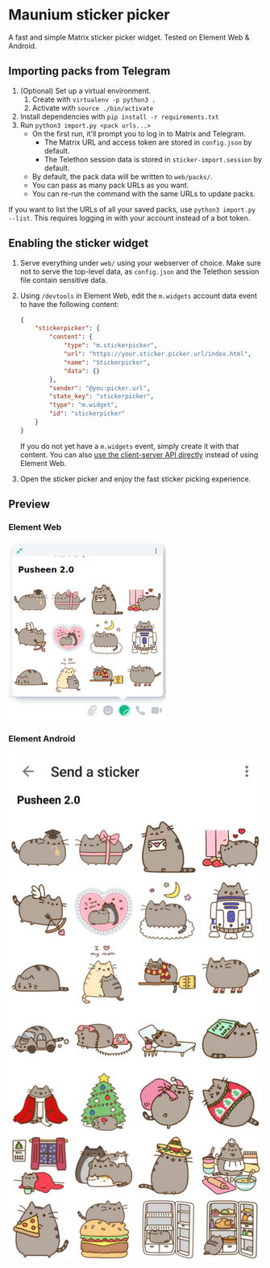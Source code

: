 # Maunium sticker picker
A fast and simple Matrix sticker picker widget. Tested on Element Web & Android.

## Importing packs from Telegram
1. (Optional) Set up a virtual environment.
   1. Create with `virtualenv -p python3 .`
   2. Activate with `source ./bin/activate`
2. Install dependencies with `pip install -r requirements.txt`
3. Run `python3 import.py <pack urls...>`
   * On the first run, it'll prompt you to log in to Matrix and Telegram.
     * The Matrix URL and access token are stored in `config.json` by default.
     * The Telethon session data is stored in `sticker-import.session` by default.
   * By default, the pack data will be written to `web/packs/`.
   * You can pass as many pack URLs as you want.
   * You can re-run the command with the same URLs to update packs.

If you want to list the URLs of all your saved packs, use `python3 import.py --list`.
This requires logging in with your account instead of a bot token.

## Enabling the sticker widget
1. Serve everything under `web/` using your webserver of choice. Make sure not to serve the
   top-level data, as `config.json` and the Telethon session file contain sensitive data.
2. Using `/devtools` in Element Web, edit the `m.widgets` account data event to have the following content:

   ```json
   {
       "stickerpicker": {
           "content": {
               "type": "m.stickerpicker",
               "url": "https://your.sticker.picker.url/index.html",
               "name": "Stickerpicker",
               "data": {}
           },
           "sender": "@you:picker.url",
           "state_key": "stickerpicker",
           "type": "m.widget",
           "id": "stickerpicker"
       }
   }
   ```

    If you do not yet have a `m.widgets` event, simply create it with that content.
    You can also [use the client-server API directly][1] instead of using Element Web.
3. Open the sticker picker and enjoy the fast sticker picking experience.

[1]: https://matrix.org/docs/spec/client_server/latest#put-matrix-client-r0-user-userid-account-data-type

## Preview
### Element Web
![Element Web](preview-element-web.png)

### Element Android
![Element Android](preview-element-android.png)
